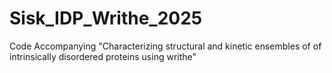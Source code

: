 # Sisk_IDP_Writhe_2025
Code Accompanying "Characterizing structural and kinetic ensembles of of intrinsically disordered proteins using writhe"
